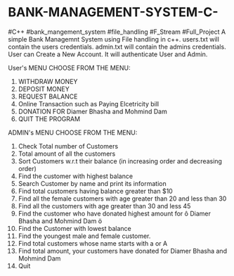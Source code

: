 # BANK-MANAGEMENT-SYSTEM-C-
#C++ #bank_mangement_system #file_handling #F_Stream #Full_Project
A simple Bank Managemnt System using File handling in c++.
users.txt will contain the users credentials.
admin.txt will contain the admins credentials.
User can Create a New Account.
It will authenticate User and Admin.


User's MENU
CHOOSE FROM THE MENU:
1. WITHDRAW MONEY
2. DEPOSIT MONEY
3. REQUEST BALANCE
4. Online Transaction such as Paying Elcetricity bill
5. DONATION FOR Diamer Bhasha and Mohmind Dam
6. QUIT THE PROGRAM


ADMIN's MENU
CHOOSE FROM THE MENU:
1. Check Total number of Customers
2. Total amount of all the customers
3. Sort Customers w.r.t their balance (in increasing order and decreasing order)
4. Find the customer with highest balance
5. Search Customer by name and print its information
6. Find total customers having balance greater than $10
7. Find all the female customers with age greater than 20 and less than 30
8. Find all the customers with age greater than 30 and less 45
9. Find the customer who have donated highest amount for ô Diamer Bhasha and Mohmind Dam ö
10. Find the Customer with lowest balance
11. Find the youngest male and female customer.
12. Find total customers whose name starts with  a  or  A
13. Find total amount, your customers have donated for Diamer Bhasha and Mohmind Dam
14. Quit
